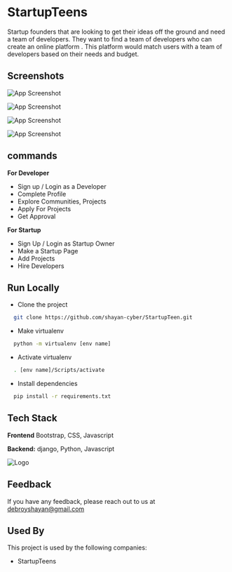 
# StartupTeens

Startup founders that are looking to get their ideas off the ground and need a team of developers. They want to find a team of developers who can create an online platform . This platform would match users with a team of developers based on their needs and budget.
## Screenshots

![App Screenshot](https://i.imgur.com/kRtABiQ.png)


![App Screenshot](https://i.imgur.com/iVs2M81.png)


![App Screenshot](https://i.imgur.com/CAtSrYJ.png)


![App Screenshot](https://i.imgur.com/Zoz9d5s.png)





  
## commands
**For Developer**
- Sign up / Login as a Developer 
- Complete Profile
- Explore Communities, Projects
- Apply For Projects
- Get Approval

**For Startup**
- Sign Up / Login as Startup Owner
- Make a Startup Page
- Add Projects
- Hire Developers


  
## Run Locally

- Clone the project

```bash
  git clone https://github.com/shayan-cyber/StartupTeen.git
```


- Make virtualenv

```bash
  python -m virtualenv [env name]
```
- Activate virtualenv

```bash
  . [env name]/Scripts/activate
```

- Install dependencies

```bash
  pip install -r requirements.txt
```





  
## Tech Stack


**Frontend** Bootstrap, CSS, Javascript

**Backend:** django, Python, Javascript
  
![Logo](https://i.imgur.com/nctSukX.png)

    
## Feedback

If you have any feedback, please reach out to us at debroyshayan@gmail.com

  
## Used By

This project is used by the following companies:

- StartupTeens


  
